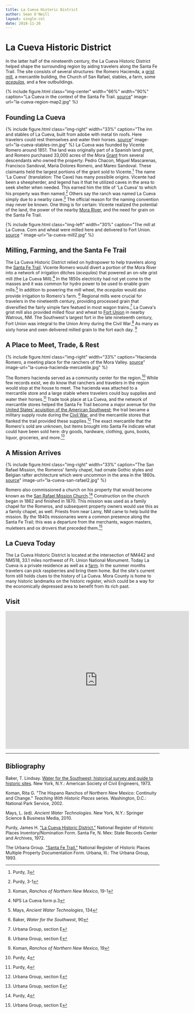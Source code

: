 ```yaml
---
title: La Cueva Historic District
author: Sean O'Neill
layout: single-col
date: 2018-11-26
---
```


# La Cueva Historic District


In the latter half of the nineteenth century, the La Cueva Historic District helped shape the surrounding region by aiding travelers along the Santa Fe Trail. The site consists of several structures: the Romero Hacienda, a [grist mill](https://en.wikipedia.org/wiki/Gristmill), a mercantile building, the Church of San Rafael, stables, a farm, some [*acequîas*](http://www.nmacequiacommission.state.nm.us/Publications/kfrancis_harvard_proposal04.pdf), and a few outbuildings.  

{% include figure.html
  class="img-center"
  width="66%"
  width="90%"
  caption="La Cueva in the context of the Santa Fe Trail. [source](https://www.nps.gov/safe/planyourvisit/maps.htm)"
  image-url="la-cueva-region-map2.jpg"
%}


## Founding La Cueva
{% include figure.html
  class="img-right"
  width="33%"
  caption="The inn and stables of La Cueva, built from adobe with metal tin roofs.  Here travelers could rest themselves and water their horses. [source](https://goo.gl/maps/L9xHUPzSBQR2)"
  image-url="la-cueva-stables-inn.jpg"
%}
La Cueva was founded by Vicente Romero around 1851. The land was originally part of a Spanish land grant, and Romero purchased 33,000 acres of the Mora [Grant](https://en.wikipedia.org/wiki/Land_grants_in_New_Mexico) from several descendants who owned the property: Pedro Chacon, Miguel Mascarenas, Francisco Sandoval, Maria Dolores Romero, and Mareo Sandoval.  These claimants held the largest portions of the grant sold to Vicente.[^NPS-Form] The name 'La Cueva' (translation: The Cave) has many possibile origins.  Vicente had been a sheepherder, and legend has it that he utilized caves in the area to seek shelter when needed.  This earned him the title of 'La Cueva' to which his property was then named.[^NPS-Form-2]  Others say the ranch was named La Cueva simply due to a nearby cave.[^ranchos1] The official reason for the naming convention may never be known.  One thing is for certain: Vicente realized the potential of the land, the power of the nearby [Mora River](https://en.wikipedia.org/wiki/Mora_River), and the need for grain on the Santa Fe Trail.  

[^NPS-Form]: Purdy, 3

[^NPS-Form-2]: Purdy, 3-1

[^ranchos1]: Koman, _Ranchos of Northern New Mexico_, 19-1


{% include figure.html
  class="img-left"
  width="30%"
  caption="The mill at La Cueva. Corn and wheat were milled here and delivered to Fort Union. [source](https://commons.wikimedia.org/wiki/File:Mill_at_La_Cueva_NM.jpg) "
  image-url="la-cueva-mill2.jpg"
%}

## Milling, Farming, and the Santa Fe Trail

The La Cueva Historic District relied on hydropower to help travelers along the [Santa Fe Trail](https://www.nps.gov/safe/index.htm).  Vicente Romero would divert a portion of the Mora River into a network of irrigation ditches (_acequîas_) that powered an on-site grist mill (the La Cueva Mill).[^NPS-lchd-3] In the 1850s electricity had not yet come to the masses and it was common for hydro power to be used to enable grain mills.[^Mays-1] In addition to powering the mill wheel, the _acequîas_ would also provide irrigation to Romero's farm. [^Water-1]  Regional mills were crucial for travelers in the nineteenth century, providing processed grain that diversified the fairly simple fare featued in most wagon trains.[^NPS-SFT-1]  La Cueva's grist mill also provided milled flour and wheat to [Fort Union](https://www.nps.gov/foun/index.htm) in nearby Watrous, NM.  The Southwest's largest fort in the late nineteenth century, Fort Union was integral to the Union Army during the Civil War.[^NPS-SFT-2] As many as sixty horse and oxen delivered milled grain to the fort each day. [^Ranchos-1]

[^NPS-lchd-3]: NPS La Cueva form p.3

[^Mays-1]: Mays, _Ancient Water Technologies_, 134

[^Water-1]: Baker, _Water for the Southwest_, 90

[^NPS-SFT-1]: Urbana Group, section E

[^NPS-SFT-2]: Urbana Group, section E

[^Ranchos-1]: Koman, _Ranchos of Northern New Mexico_, 19

## A Place to Meet, Trade, & Rest

{% include figure.html
  class="img-right"
  width="33%"
  caption="Hacienda Romero, a meeting place for the ranchers of the Mora Valley. [source](https://goo.gl/maps/xTKt66UbKZU2)"
  image-url="la-cueva-hacienda-mercantile.jpg"
%}


The Romero hacienda served as a community center for the region.[^NPS-LCHD-5]  While few records exist, we do know that ranchers and travelers in the region would stop at the house to meet. The hacienda was attached to a mercantile store and a large stable where travelers could buy supplies and water their horses.[^NPS-LCHD-6] Trade took place at La Cueva, and the network of mercantile stores helped the Santa Fe Trail become a major avenue for the [United States' acuisition of the American Southwest](https://en.wikipedia.org/wiki/Treaty_of_Guadalupe_Hidalgo); the trail became a military supply route during the [Civil War](https://en.wikipedia.org/wiki/American_civil_war), and the mercantile stores that flanked the trail provided these supplies.[^NPS-SFT-3] The exact mercantile that the Romero's sold are unknown, but items brought into Santa Fe indicate what could have been sold here: dry goods, hardware, clothing, guns, books, liquor, groceries, and more.[^NPS-SFT-4]

[^NPS-LCHD-5]: Purdy, 4

[^NPS-LCHD-6]: Purdy, 4

[^NPS-SFT-3]: Urbana Group, section E

[^NPS-SFT-4]: Urbana Group, section E

## A Mission Arrives
{% include figure.html
  class="img-right"
  width="33%"
  caption="The San Rafael Mission, the Romeros' family chapel, had ornate Gothic styles and Belgian rafter architecture which were uncommon in the area in the 1860s. [source](https://www.flickr.com/photos/auvet/4725613711/in/photostream/)"
  image-url="la-cueva-san-rafael2.jpg"
%}


Romero also commissioned a church on his property that would become known as the [San Rafael Mission Church](https://www.cstones.org/current-projects/2018/3/8/san-rafael-church-la-cueva-new-mexico).[^NPS-LCHD-7]  Construction on the church began in 1862 and finished in 1870.  This mission was used as a family chapel for the Romeros, and subsequent property owners would use this as a family chapel, as well. Priests from near Lamy, NM came to help build the mission.  By the 1840s missionaries were a common presence along the Santa Fe Trail; this was a departure from the merchants, wagon masters, muleteers and ox drovers that preceded them.[^NPS-SFT-5]

[^NPS-LCHD-7]: Purdy, 4

[^NPS-SFT-5]: Urbana Group, section E

## La Cueva Today
The La Cueva Historic District is located at the intersection of NM442 and NM518, 33.1 miles northwest of Ft. Union National Monument. Today La Cueva is a private residence as well as a [farm](https://www.lacuevafarm.com/).  In the summer months travelers can pick raspberries and bring them home.  But the site's current form still holds clues to the history of La Cueva. Mora County is home to many historic landmarks on the historic register, which could be a way for the economically depressed area to benefit from its rich past.   

## Visit
<iframe src="https://www.google.com/maps/embed?pb=!1m18!1m12!1m3!1d9136.533004941797!2d-105.25550118652758!3d35.940799449544464!2m3!1f0!2f0!3f0!3m2!1i1024!2i768!4f13.1!3m3!1m2!1s0x871992ee53938995%3A0x53d6d9ce3bed58fc!2sLa+Cueva%2C+NM+87736!5e0!3m2!1sen!2sus!4v1544478774477" width="600" height="450" frameborder="0" style="border:0" allowfullscreen></iframe>


***

## Bibliography

Baker, T. Lindsay. [Water for the Southwest; historical survey and guide to historic sites](http://archive.org/details/waterforsouthwes00bake). New York, N.Y.: American Society of Civil Engineers, 1973.

Koman, Rita G. "The Hispano Ranchos of Northern New Mexico: Continuity and Change." _Teaching With Historic Places_ series. Washington, D.C.: National Park Service, 2002.

Mays, L. (ed). _Ancient Water Technologies_. New York, N.Y.: Springer Science & Business Media, 2010.

Purdy, James H. ["La Cueva Historic District."](https://npgallery.nps.gov/AssetDetail/NRIS/73001144) National Register of Historic Places Inventory/Nomination Form. Santa Fe, N. Mex: State Records Center and Archives, 1972.

The Urbana Group. ["Santa Fe Trail."](https://dnr.mo.gov/shpo/nps-nr) National Register of Historic Places Multiple Property Documentation Form. Urbana, Ill.: The Urbana Group, 1993.
